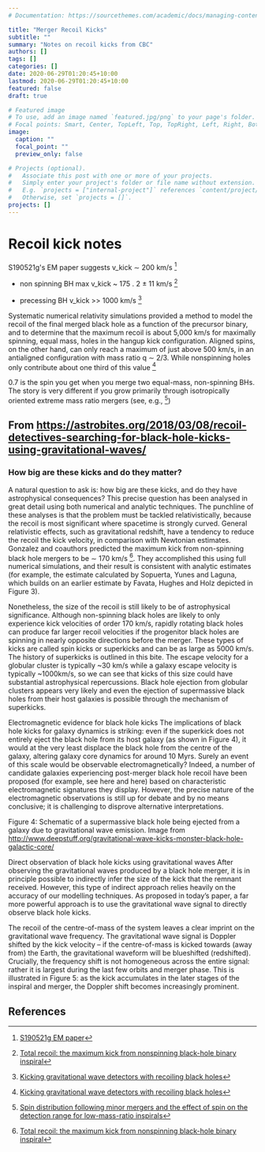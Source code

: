 ```yaml
---
# Documentation: https://sourcethemes.com/academic/docs/managing-content/

title: "Merger Recoil Kicks"
subtitle: ""
summary: "Notes on recoil kicks from CBC"
authors: []
tags: []
categories: []
date: 2020-06-29T01:20:45+10:00
lastmod: 2020-06-29T01:20:45+10:00
featured: false
draft: true

# Featured image
# To use, add an image named `featured.jpg/png` to your page's folder.
# Focal points: Smart, Center, TopLeft, Top, TopRight, Left, Right, BottomLeft, Bottom, BottomRight.
image:
  caption: ""
  focal_point: ""
  preview_only: false

# Projects (optional).
#   Associate this post with one or more of your projects.
#   Simply enter your project's folder or file name without extension.
#   E.g. `projects = ["internal-project"]` references `content/project/deep-learning/index.md`.
#   Otherwise, set `projects = []`.
projects: []
---
```



# Recoil kick notes


S190521g's EM paper suggests v_kick ∼ 200 km/s [^1]

* non spinning BH max v_kick ~ 175 . 2 ± 11 km/s [^2] 

* precessing BH v_kick >> 1000 km/s [^3]

Systematic numerical relativity simulations provided a method to model the recoil of the final merged black hole as a function of the precursor binary, and to determine that the maximum recoil is about 5,000 km/s for maximally spinning, equal mass, holes in the hangup kick configuration. Aligned spins, on the other hand, can only reach a maximum of just above 500 km/s, in an antialigned configuration with mass ratio q ∼ 2/3. While nonspinning holes only contribute about one third of this value [^3]


0.7 is the spin you get when you merge two equal-mass, non-spinning BHs.  
The story is very different if you grow primarily through isotropically oriented extreme mass ratio mergers (see, e.g., [^4])

## From https://astrobites.org/2018/03/08/recoil-detectives-searching-for-black-hole-kicks-using-gravitational-waves/

### How big are these kicks and do they matter?
A natural question to ask is: how big are these kicks, and do they have astrophysical consequences? This precise question has been analysed in great detail using both numerical and analytic techniques. The punchline of these analyses is that the problem must be tackled relativistically, because the recoil is most significant where spacetime is strongly curved. General relativistic effects, such as gravitational redshift, have a tendency to reduce the recoil the kick velocity, in comparison with Newtonian estimates. Gonzalez and coauthors predicted the maximum kick from non-spinning black hole mergers to be ∼ 170 km/s [^2]. They accomplished this using full numerical simulations, and their result is consistent with analytic estimates (for example, the estimate calculated by Sopuerta, Yunes and Laguna, which builds on an earlier estimate by Favata, Hughes and Holz depicted in Figure 3).


Nonetheless, the size of the recoil is still likely to be of astrophysical significance. Although non-spinning black holes are likely to only experience kick velocities of order 170 km/s, rapidly rotating black holes can produce far larger recoil velocities if the progenitor black holes are spinning in nearly opposite directions before the merger. These types of kicks are called spin kicks or superkicks and can be as large as 5000 km/s. The history of superkicks is outlined in this bite. The escape velocity for a globular cluster is typically ~30 km/s while a galaxy escape velocity is typically ~1000km/s, so we can see that kicks of this size could have substantial astrophysical repercussions. Black hole ejection from globular clusters appears very likely and even the ejection of supermassive black holes from their host galaxies is possible through the mechanism of superkicks.


Electromagnetic evidence for black hole kicks
The implications of black hole kicks for galaxy dynamics is striking: even if the superkick does not entirely eject the black hole from its host galaxy (as shown in Figure 4), it would at the very least displace the black hole from the centre of the galaxy, altering galaxy core dynamics for around 10 Myrs. Surely an event of this scale would be observable electromagnetically? Indeed, a number of candidate galaxies experiencing post-merger black hole recoil have been proposed (for example, see here and here) based on characteristic electromagnetic signatures they display. However, the precise nature of the electromagnetic observations is still up for debate and by no means conclusive; it is challenging to disprove alternative interpretations.


Figure 4: Schematic of a supermassive black hole being ejected from a galaxy due to gravitational wave emission. Image from http://www.deepstuff.org/gravitational-wave-kicks-monster-black-hole-galactic-core/

Direct observation of black hole kicks using gravitational waves
After observing the gravitational waves produced by a black hole merger, it is in principle possible to indirectly infer the size of the kick that the remnant received. However, this type of indirect approach relies heavily on the accuracy of our modelling techniques. As proposed in today’s paper, a far more powerful approach is to use the gravitational wave signal to directly observe black hole kicks.

The recoil of the centre-of-mass of the system leaves a clear imprint on the gravitational wave frequency. The gravitational wave signal is Doppler shifted by the kick velocity – if the centre-of-mass is kicked towards (away from) the Earth, the gravitational waveform will be blueshifted (redshifted). Crucially, the frequency shift is not homogeneous across the entire signal: rather it is largest during the last few orbits and merger phase. This is illustrated in Figure 5: as the kick accumulates in the later stages of the inspiral and merger, the Doppler shift becomes increasingly prominent.

## References

[^1]: [S190521g EM paper](https://arxiv.org/abs/2006.14122)

[^2]: [Total recoil: the maximum kick from nonspinning black-hole binary inspiral](https://arxiv.org/abs/gr-qc/0610154)

[^3]: [Kicking gravitational wave detectors with recoiling black holes](https://arxiv.org/abs/1908.04382)

[^4]: [Spin distribution following minor mergers and the effect of spin on the detection range for low-mass-ratio inspirals](https://arxiv.org/abs/0707.0711)

[^5]: [Black hole kicks as new gravitational wave observables](https://arxiv.org/abs/1606.04226)

[^6]: [How black holes get their kicks: Radiation recoil in binary black hole mergers](https://arxiv.org/pdf/astro-ph/0408492v1.pdf)
